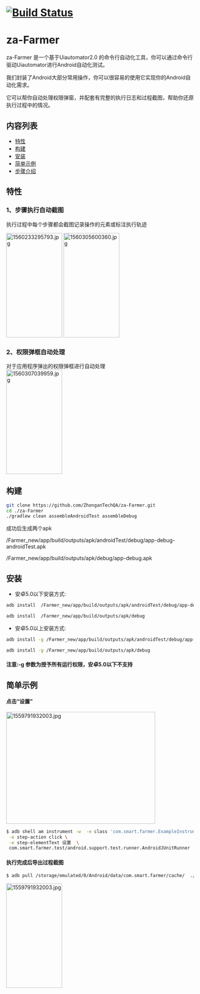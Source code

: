 # [![Build Status](https://travis-ci.com/ZhonganTechQA/za-Farmer.svg?branch=master)](https://travis-ci.com/ZhonganTechQA/za-Farmer)
# za-Farmer
 
za-Farmer 是一个基于Uiautomator2.0 的命令行自动化工具，你可以通过命令行驱动Uiautomator进行Android自动化测试。

我们封装了Android大部分常用操作，你可以很容易的使用它实现你的Android自动化需求。

它可以帮你自动处理权限弹窗，并配套有完整的执行日志和过程截图，帮助你还原执行过程中的情况。

## 内容列表
- [特性](#特性 )
- [构建](#构建 )
- [安装](#安装 )
- [简单示例](#简单示例 )
- [步骤介绍](./markdown/stepIntroduce.md)



## 特性
### 1、步骤执行自动截图
执行过程中每个步骤都会截图记录操作的元素或标注执行轨迹

<img src="./markdown/image/1560233295793.jpg" width = "150" height = "280" alt="1560233295793.jpg" > 
<img src="./markdown/image/1560305600360.jpg" width = "150" height = "280" alt="1560305600360.jpg" ><br/>

### 2、权限弹框自动处理
对于应用程序弹出的权限弹框进行自动处理<br/>
<img src="./markdown/image/1560307039959.jpg" width = "150" height = "280" alt="1560307039959.jpg" ><br/>



## 构建

```bash
git clone https://github.com/ZhonganTechQA/za-Farmer.git
cd ./za-Farmer
./gradlew clean assembleAndroidTest assembleDebug
```
成功后生成两个apk

/Farmer_new/app/build/outputs/apk/androidTest/debug/app-debug-androidTest.apk

/Farmer_new/app/build/outputs/apk/debug/app-debug.apk

## 安装

- 安卓5.0以下安装方式:

```bash
adb install  /Farmer_new/app/build/outputs/apk/androidTest/debug/app-debug-androidTest.apk
```
```bash
adb install  /Farmer_new/app/build/outputs/apk/debug
```
- 安卓5.0以上安装方式:

```bash
adb install -g /Farmer_new/app/build/outputs/apk/androidTest/debug/app-debug-androidTest.apk
```
```bash
adb install -g /Farmer_new/app/build/outputs/apk/debug
```
#### 注意:-g 参数为授予所有运行权限，安卓5.0以下不支持



## 简单示例
#### 点击“设置”
<img src="./markdown/image/审查元素.jpg" width = "400" height = "300" alt="1559791932003.jpg" ><br/>
```bash
$ adb shell am instrument -w  -e class 'com.smart.farmer.ExampleInstrumentedTest#step'  \
 -e step-action click \
 -e step-elementText 设置  \
 com.smart.farmer.test/android.support.test.runner.AndroidJUnitRunner
```
#### 执行完成后导出过程截图
```bash
$ adb pull /storage/emulated/0/Android/data/com.smart.farmer/cache/  ./Desktop/
```

<img src="./markdown/image/1559791932003.jpg" width = "150" height = "280" alt="1559791932003.jpg" ><br/>
